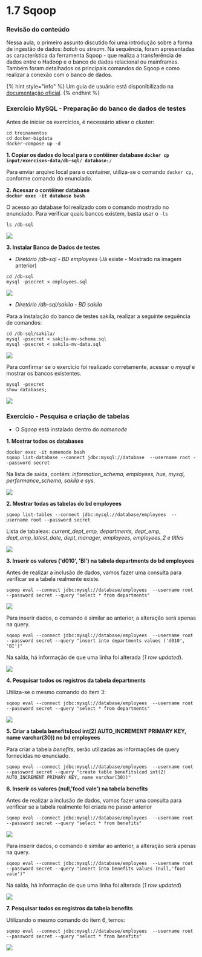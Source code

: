 # 1.7 Sqoop

### Revisão do conteúdo

Nessa aula, o primeiro assunto discutido foi uma introdução sobre a forma de ingestão de dados: _batch_ ou _stream_. Na sequência, foram apresentadas as característica da ferramenta Sqoop - que realiza a transferência de dados entre o Hadoop e o banco de dados relacional ou mainframes. Também foram detalhados os principais comandos do Sqoop e como realizar a conexão com o banco de dados.

{% hint style="info" %}
&#x20;Um guia de usuário está disponibilizado na [documentação oficial](https://sqoop.apache.org/docs/1.4.7/SqoopUserGuide.html).
{% endhint %}

### Exercício MySQL - Preparação do banco de dados de testes

Antes de iniciar os exercícios, é necessário ativar o cluster:

`cd treinamentos` \
`cd docker-bigdata`\
`docker-compose up -d`

**1. Copiar os dados do local para o contêiner database `docker cp input/exercises-data/db-sql/ database:`**`/`

Para enviar arquivo local para o container, utiliza-se o comando `docker cp,` conforme comando do enunciado.

**2. Acessar o contêiner database**\
**`docker exec -it database bash`**

O acesso ao database foi realizado com o comando mostrado no enunciado. Para verificar quais bancos existem, basta usar o  `-ls`

`ls /db-sql`

![](../.gitbook/assets/m1\_aula7\_00.png)

**3. Instalar Banco de Dados de testes**

* _Diretório /db-sql - BD employees_ (Já existe - Mostrado na imagem anterior)

`cd /db-sql`\
`mysql -psecret < employees.sql`

![](<../.gitbook/assets/m1\_aula7\_00 (1).png>)

* _Diretório /db-sql/sakila - BD sakila_

Para a instalação do banco de testes sakila, realizar a seguinte sequência de comandos:

`cd /db-sql/sakila/`\
`mysql -psecret < sakila-mv-schema.sql`\
`mysql -psecret < sakila-mv-data.sql`

![](../.gitbook/assets/m1\_aula7\_01.png)

Para confirmar se o exercício foi realizado corretamente, acessar o _mysql_ e mostrar os bancos existentes.

`mysql -psecret`\
`show databases;`

![](../.gitbook/assets/m1\_aula7\_02.png)

### Exercício - Pesquisa e criação de tabelas

* O _Sqoop_ está instalado dentro do _namenode_

**1. Mostrar todos os databases**

`docker exec -it namenode bash`\
`sqoop list-database --connect jdbc:mysql://database  --username root --password secret`

Na lista de saída, contém: _information\_schema, employees, hue, mysql, performance\_schema, sakila e sys._

![](../.gitbook/assets/m1\_aula7\_03.png)

**2. Mostrar todas as tabelas do bd employees**

`sqoop list-tables --connect jdbc:mysql://database/employees  --username root --password secret`

Lista de tabaleas: _current\_dept\_emp, departments, dept\_emp, dept\_emp\_latest\_date, dept\_manager, employees, employees\_2 e titles_

![](../.gitbook/assets/m1\_aula7\_04.png)

**3. Inserir os valores ('d010', 'BI') na tabela departments do bd employees**

Antes de realizar a inclusão de dados, vamos fazer uma consulta para verificar se a tabela realmente existe.

`sqoop eval --connect jdbc:mysql://database/employees  --username root --password secret --query "select * from departments"`

![](../.gitbook/assets/m1\_aula7\_05.png)

Para inserir dados, o comando é similar ao anterior, a alteração será apenas na query.

`sqoop eval --connect jdbc:mysql://database/employees  --username root --password secret --query "insert into departments values ('d010', 'BI')"`

Na saída, há informação de que uma linha foi alterada (_1 row updated_).

![](../.gitbook/assets/m1\_aula7\_06.png)

**4. Pesquisar todos os registros da tabela departments**

Utiliza-se o mesmo comando do item 3:

`sqoop eval --connect jdbc:mysql://database/employees  --username root --password secret --query "select * from departments"`

![](../.gitbook/assets/m1\_aula7\_07.png)

**5. Criar a tabela benefits(cod int(2) AUTO\_INCREMENT PRIMARY KEY, name varchar(30)) no bd employees**

Para criar a tabela _benefits_, serão utilizadas as informações de query fornecidas no enunciado.

`sqoop eval --connect jdbc:mysql://database/employees  --username root --password secret --query "create table benefits(cod int(2) AUTO_INCREMENT PRIMARY KEY, name varchar(30))"`

**6. Inserir os valores (null,'food vale') na tabela benefits**

Antes de realizar a inclusão de dados, vamos fazer uma consulta para verificar se a tabela realmente foi criada no passo anterior

`sqoop eval --connect jdbc:mysql://database/employees  --username root --password secret --query "select * from benefits"`

![](../.gitbook/assets/m1\_aula7\_08.png)

Para inserir dados, o comando é similar ao anterior, a alteração será apenas na query.

`sqoop eval --connect jdbc:mysql://database/employees  --username root --password secret --query "insert into benefits values (null,'food vale')"`

Na saída, há informação de que uma linha foi alterada (_1 row updated_)

![](../.gitbook/assets/m1\_aula7\_09.png)

**7. Pesquisar todos os registros da tabela benefits**

Utilizando o mesmo comando do item 6, temos:

`sqoop eval --connect jdbc:mysql://database/employees  --username root --password secret --query "select * from benefits"`

![](../.gitbook/assets/m1\_aula7\_10.png)
